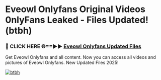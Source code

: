 # Eveowl Onlyfans Original Videos 0nlyFans Leaked - Files Updated! (btbh)

<h3>🔴 CLICK HERE 🌐==►► <a href="https://tinyurl.com/ehrbuxhb" rel="nofollow">Eveowl Onlyfans Updated Files</a></h3>

Get Eveowl Onlyfans and all content. Now you can access all videos and pictures of Eveowl Onlyfans. New Updated Files 2025!

[![btbh](https://i.imgur.com/lVYEuWS.gif)](https://tinyurl.com/ehrbuxhb)
